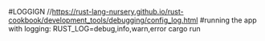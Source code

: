 #LOGGIGN
//https://rust-lang-nursery.github.io/rust-cookbook/development_tools/debugging/config_log.html
#running the app with logging:  RUST_LOG=debug,info,warn,error cargo run
